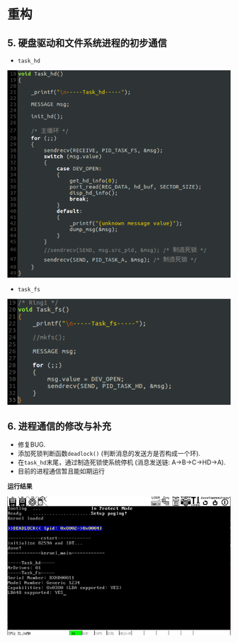 # 重构

## 5. 硬盘驱动和文件系统进程的初步通信
- `task_hd`

![task_hd](screenshot/task_hd.png)

- `task_fs`

![task_fs](screenshot/task_fs.png)

## 6. 进程通信的修改与补充
- 修复BUG.
- 添加死锁判断函数`deadlock()` (判断消息的发送方是否构成一个环).
- 在`task_hd`末尾，通过制造死锁使系统停机 (消息发送链: A->B->C->HD->A).
- 目前的进程通信暂且能如期运行

**运行结果**

![part3](screenshot/part3.png)
